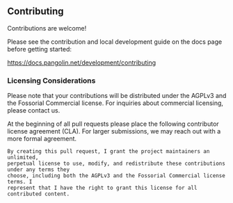 ## Contributing

Contributions are welcome! 

Please see the contribution and local development guide on the docs page before getting started:

https://docs.pangolin.net/development/contributing

### Licensing Considerations

Please note that your contributions will be distributed under the AGPLv3 and the Fossorial Commercial license. For inquiries about commercial licensing, please contact us.

At the beginning of all pull requests please place the following contributor license agreement (CLA). For larger submissions, we may reach out with a more formal agreement.

```
By creating this pull request, I grant the project maintainers an unlimited,
perpetual license to use, modify, and redistribute these contributions under any terms they
choose, including both the AGPLv3 and the Fossorial Commercial license terms. I
represent that I have the right to grant this license for all contributed content.
```